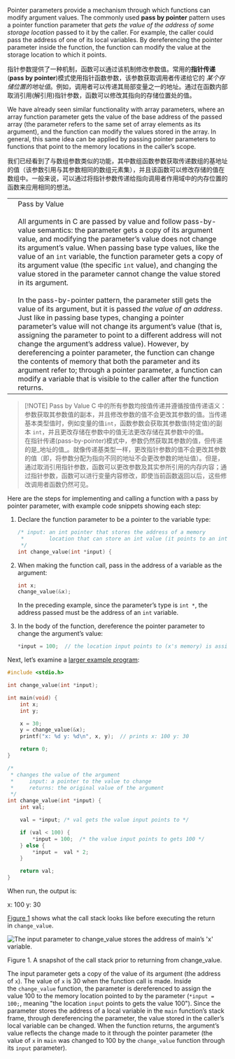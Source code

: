
Pointer parameters provide a mechanism through which functions can modify argument values. The commonly used **pass by pointer** pattern uses a pointer function parameter that _gets the value of the address of some storage location_ passed to it by the caller. For example, the caller could pass the address of one of its local variables. By dereferencing the pointer parameter inside the function, the function can modify the value at the storage location to which it points.

指针参数提供了一种机制，函数可以通过该机制修改参数值。常用的**指针传递**(**pass by pointer**)模式使用指针函数参数，该参数获取调用者传递给它的 _某个存储位置的地址值_。例如，调用者可以传递其局部变量之一的地址。通过在函数内部取消引用(解引用)指针参数，函数可以修改其指向的存储位置处的值。

We have already seen similar functionality with array parameters, where an array function parameter gets the value of the base address of the passed array (the parameter refers to the same set of array elements as its argument), and the function can modify the values stored in the array. In general, this same idea can be applied by passing pointer parameters to functions that point to the memory locations in the caller’s scope.

我们已经看到了与数组参数类似的功能，其中数组函数参数获取传递数组的基地址的值（该参数引用与其参数相同的数组元素集），并且该函数可以修改存储的值在数组中。一般来说，可以通过将指针参数传递给指向调用者作用域中的内存位置的函数来应用相同的想法。

|     |                                                                                                                                                                                                                                                                                                                                                                                                                                                                                                                                                                                                                                                                                                                                                                                                                                                                                                                                                                                                                                                                                                                                |
| --- | ------------------------------------------------------------------------------------------------------------------------------------------------------------------------------------------------------------------------------------------------------------------------------------------------------------------------------------------------------------------------------------------------------------------------------------------------------------------------------------------------------------------------------------------------------------------------------------------------------------------------------------------------------------------------------------------------------------------------------------------------------------------------------------------------------------------------------------------------------------------------------------------------------------------------------------------------------------------------------------------------------------------------------------------------------------------------------------------------------------------------------ |
|     | Pass by Value<br><br>All arguments in C are passed by value and follow pass-by-value semantics: the parameter gets a copy of its argument value, and modifying the parameter’s value does not change its argument’s value. When passing base type values, like the value of an `int` variable, the function parameter gets a copy of its argument value (the specific `int` value), and changing the value stored in the parameter cannot change the value stored in its argument.<br><br>In the pass-by-pointer pattern, the parameter still gets the value of its argument, but it is passed _the value of an address_. Just like in passing base types, changing a pointer parameter’s value will not change its argument’s value (that is, assigning the parameter to point to a different address will not change the argument’s address value). However, by dereferencing a pointer parameter, the function can change the contents of memory that both the parameter and its argument refer to; through a pointer parameter, a function can modify a variable that is visible to the caller after the function returns. |

> [!NOTE] Pass by Value
> C 中的所有参数均按值传递并遵循按值传递语义：参数获取其参数值的副本，并且修改参数的值不会更改其参数的值。当传递基本类型值时，例如变量的值`int`，函数参数会获取其参数值(特定值)的副本 `int`，并且更改存储在参数中的值无法更改存储在其参数中的值。  
> 在指针传递(pass-by-pointer)模式中，参数仍然获取其参数的值，但传递的是_地址的值_。就像传递基类型一样，更改指针参数的值不会更改其参数的值（即，将参数分配为指向不同的地址不会更改参数的地址值）。但是，通过取消引用指针参数，函数可以更改参数及其实参所引用的内存内容；通过指针参数，函数可以进行变量内容修改，即使当前函数返回以后，这些修改调用者函数仍然可见。  


Here are the steps for implementing and calling a function with a pass by pointer parameter, with example code snippets showing each step:

1. Declare the function parameter to be a pointer to the variable type:
    
    ```c
    /* input: an int pointer that stores the address of a memory
     *        location that can store an int value (it points to an int)
     */
    int change_value(int *input) {
    ```
    
2. When making the function call, pass in the address of a variable as the argument:
    
    ```c
    int x;
    change_value(&x);
    ```
    
    In the preceding example, since the parameter’s type is `int *`, the address passed must be the address of an `int` variable.
    
3. In the body of the function, dereference the pointer parameter to change the argument’s value:
    
    ```c
    *input = 100;  // the location input points to (x's memory) is assigned 100
    ```
    

Next, let’s examine a [larger example program](https://diveintosystems.org/book/C2-C_depth/_attachments/passbypointer.c):

```c
#include <stdio.h>

int change_value(int *input);

int main(void) {
    int x;
    int y;

    x = 30;
    y = change_value(&x);
    printf("x: %d y: %d\n", x, y);  // prints x: 100 y: 30

    return 0;
}

/*
 * changes the value of the argument
 *     input: a pointer to the value to change
 *     returns: the original value of the argument
 */
int change_value(int *input) {
    int val;

    val = *input; /* val gets the value input points to */

    if (val < 100) {
        *input = 100;  /* the value input points to gets 100 */
    } else {
        *input =  val * 2;
    }

    return val;
}
```

When run, the output is:

x: 100 y: 30

[Figure 1](https://diveintosystems.org/book/C2-C_depth/pointers_functions.html#FigPassPointer) shows what the call stack looks like before executing the return in `change_value`.

![The input parameter to change_value stores the address of main’s 'x' variable.](https://diveintosystems.org/book/C2-C_depth/_images/passbypointer.png)

Figure 1. A snapshot of the call stack prior to returning from change_value.

The input parameter gets a copy of the value of its argument (the address of `x`). The value of `x` is 30 when the function call is made. Inside the `change_value` function, the parameter is dereferenced to assign the value 100 to the memory location pointed to by the parameter (`*input = 100;`, meaning "the location `input` points to gets the value 100"). Since the parameter stores the address of a local variable in the `main` function’s stack frame, through dereferencing the parameter, the value stored in the caller’s local variable can be changed. When the function returns, the argument’s value reflects the change made to it through the pointer parameter (the value of `x` in `main` was changed to 100 by the `change_value` function through its `input` parameter).